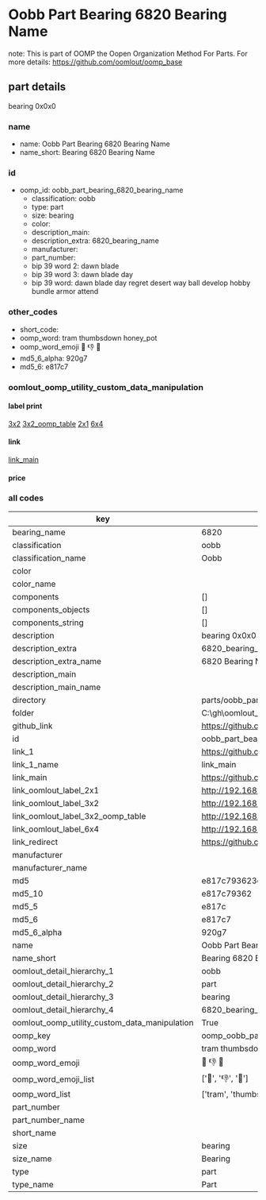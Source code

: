 # Oobb Part Bearing 6820 Bearing Name  

note: This is part of OOMP the Oopen Organization Method For Parts. For more details: https://github.com/oomlout/oomp_base

##  part details
  



bearing 0x0x0



### name
* name: Oobb Part Bearing 6820 Bearing Name
* name_short: Bearing 6820 Bearing Name
### id
* oomp_id: oobb_part_bearing_6820_bearing_name
  * classification: oobb
  * type: part
  * size: bearing
  * color: 
  * description_main: 
  * description_extra: 6820_bearing_name
  * manufacturer: 
  * part_number: 
  * bip 39 word 2: dawn blade
  * bip 39 word 3: dawn blade day
  * bip 39 word: dawn blade day regret desert way ball develop hobby bundle armor attend

### other_codes
* short_code: 
* oomp_word: tram thumbsdown honey_pot
* oomp_word_emoji :tram: :thumbsdown: :honey_pot:
* md5_6_alpha: 920g7
* md5_6: e817c7






### oomlout_oomp_utility_custom_data_manipulation
#### label print
[3x2](http://192.168.1.245:1112/?label=oomp%20920g7)
[3x2_oomp_table](http://192.168.1.108:1112/?label=oomp%20920g7)
[2x1](http://192.168.1.242:1112/?label=oomp%20920g7)
[6x4](http://192.168.1.55:1112/?label=oomp%20920g7)    

#### link

[link_main](https://github.com/oomlout/oomlout_oobb_version_4_generated_parts/tree/main/navigation_oomp/oobb/part/bearing//6820_bearing_name/part)                              

#### price







### all codes 
| key | value |  
| --- | --- |  
| bearing_name | 6820 |  
| classification | oobb |  
| classification_name | Oobb |  
| color |  |  
| color_name |  |  
| components | [] |  
| components_objects | [] |  
| components_string | [] |  
| description | bearing 0x0x0 |  
| description_extra | 6820_bearing_name |  
| description_extra_name | 6820 Bearing Name |  
| description_main |  |  
| description_main_name |  |  
| directory | parts/oobb_part_bearing_6820_bearing_name |  
| folder | C:\gh\oomlout_oobb_version_4_generated_parts\parts\oobb_part_bearing_6820_bearing_name |  
| github_link | https://github.com/oomlout/oomlout_oomp_part_src/tree/main/parts/oobb_part_bearing_6820_bearing_name |  
| id | oobb_part_bearing_6820_bearing_name |  
| link_1 | https://github.com/oomlout/oomlout_oobb_version_4_generated_parts/tree/main/navigation_oomp/oobb/part/bearing//6820_bearing_name/part |  
| link_1_name | link_main |  
| link_main | https://github.com/oomlout/oomlout_oobb_version_4_generated_parts/tree/main/navigation_oomp/oobb/part/bearing//6820_bearing_name/part |  
| link_oomlout_label_2x1 | http://192.168.1.242:1112/?label=oomp%20920g7 |  
| link_oomlout_label_3x2 | http://192.168.1.245:1112/?label=oomp%20920g7 |  
| link_oomlout_label_3x2_oomp_table | http://192.168.1.108:1112/?label=oomp%20920g7 |  
| link_oomlout_label_6x4 | http://192.168.1.55:1112/?label=oomp%20920g7 |  
| link_redirect | https://github.com/oomlout/oomlout_oobb_version_4_generated_parts/tree/main/parts/hardware_bearing_6820 |  
| manufacturer |  |  
| manufacturer_name |  |  
| md5 | e817c793623c823fe01ddb4a7005c1bf |  
| md5_10 | e817c79362 |  
| md5_5 | e817c |  
| md5_6 | e817c7 |  
| md5_6_alpha | 920g7 |  
| name | Oobb Part Bearing 6820 Bearing Name |  
| name_short | Bearing 6820 Bearing Name |  
| oomlout_detail_hierarchy_1 | oobb |  
| oomlout_detail_hierarchy_2 | part |  
| oomlout_detail_hierarchy_3 | bearing |  
| oomlout_detail_hierarchy_4 | 6820_bearing_name |  
| oomlout_oomp_utility_custom_data_manipulation | True |  
| oomp_key | oomp_oobb_part_bearing_6820_bearing_name |  
| oomp_word | tram thumbsdown honey_pot |  
| oomp_word_emoji | :tram: :thumbsdown: :honey_pot: |  
| oomp_word_emoji_list | [':tram:', ':thumbsdown:', ':honey_pot:'] |  
| oomp_word_list | ['tram', 'thumbsdown', 'honey_pot'] |  
| part_number |  |  
| part_number_name |  |  
| short_name |  |  
| size | bearing |  
| size_name | Bearing |  
| type | part |  
| type_name | Part |  
